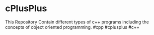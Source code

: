 # cPlusPlus
This Repository Contain different types of c++ programs including the concepts of object oriented programming. #cpp #cplusplus #c++
